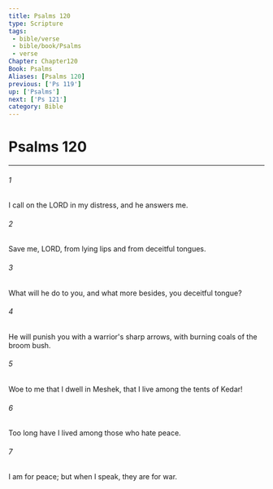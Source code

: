 ```yaml
---
title: Psalms 120
type: Scripture
tags:
 - bible/verse
 - bible/book/Psalms
 - verse
Chapter: Chapter120
Book: Psalms
Aliases: [Psalms 120]
previous: ['Ps 119']
up: ['Psalms']
next: ['Ps 121']
category: Bible
---
```

# Psalms 120

***


###### 1 
I call on the LORD in my distress, and he answers me. 

###### 2 
Save me, LORD, from lying lips and from deceitful tongues. 

###### 3 
What will he do to you, and what more besides, you deceitful tongue? 

###### 4 
He will punish you with a warrior's sharp arrows, with burning coals of the broom bush. 

###### 5 
Woe to me that I dwell in Meshek, that I live among the tents of Kedar! 

###### 6 
Too long have I lived among those who hate peace. 

###### 7 
I am for peace; but when I speak, they are for war. 
